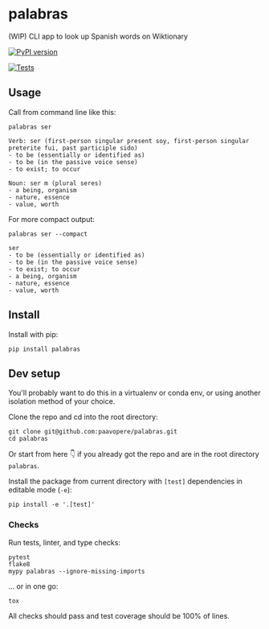 # palabras
(WIP) CLI app to look up Spanish words on Wiktionary

[![PyPI version](https://badge.fury.io/py/palabras.svg)](https://badge.fury.io/py/palabras)

[![Tests](https://github.com/paavopere/palabras/actions/workflows/tests.yml/badge.svg)](https://github.com/paavopere/palabras/actions/workflows/tests.yml)

## Usage

Call from command line like this:

```
palabras ser
```

```
Verb: ser (first-person singular present soy, first-person singular preterite fui, past participle sido)
- to be (essentially or identified as)
- to be (in the passive voice sense)
- to exist; to occur

Noun: ser m (plural seres)
- a being, organism
- nature, essence
- value, worth
```

For more compact output:

```
palabras ser --compact
```

```
ser
- to be (essentially or identified as)
- to be (in the passive voice sense)
- to exist; to occur
- a being, organism
- nature, essence
- value, worth
```

## Install

Install with pip:

```
pip install palabras
```

## Dev setup

You'll probably want to do this in a virtualenv or conda env, or using another isolation method of your choice.

Clone the repo and cd into the root directory:

```
git clone git@github.com:paavopere/palabras.git
cd palabras
```

Or start from here 👇 if you already got the repo and are in the root directory `palabras`.

Install the package from current directory with `[test]` dependencies in editable mode (`-e`):

```
pip install -e '.[test]'
```

### Checks

Run tests, linter, and type checks:

```
pytest
flake8
mypy palabras --ignore-missing-imports
```

... or in one go:

```
tox
```

All checks should pass and test coverage should be 100% of lines.
